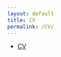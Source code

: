 ```yaml
---
layout: default
title: CV
permalink: /CV/
---
```


  + [CV](https://federico-jf.github.io/blob/master/Federico%20Ferrero%20CV.pdf)
